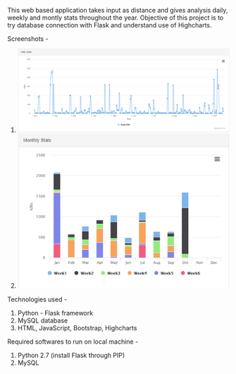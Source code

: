 This web based application takes input as distance and gives analysis daily, weekly and montly stats throughout the year. Objective of this project is to try database connection with Flask and understand use of Highcharts.

Screenshots -
1. ![alt text](https://github.com/riteshneve/MyDailyLogger/blob/master/static/DailyStats.PNG)
2. ![alt text](https://github.com/riteshneve/MyDailyLogger/blob/master/static/MonthlyStats.PNG)

Technologies used -
1. Python - Flask framework
2. MySQL database
3. HTML, JavaScript, Bootstrap, Highcharts

Required softwares to run on local machine -
1. Python 2.7 (install Flask through PIP)
2. MySQL
